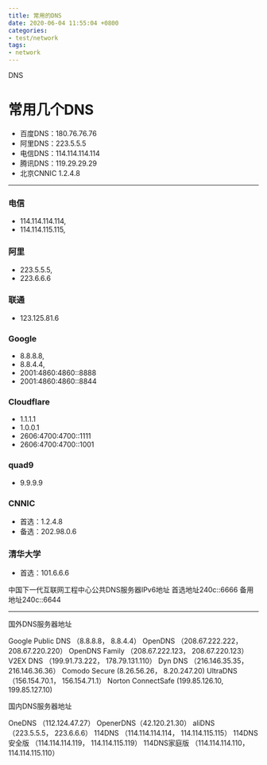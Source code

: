 ```yaml
---
title: 常用的DNS
date: 2020-06-04 11:55:04 +0800
categories:
- test/network
tags:
- network
---
```


DNS

# 常用几个DNS

- 百度DNS：180.76.76.76
- 阿里DNS：223.5.5.5
- 电信DNS：114.114.114.114
- 腾讯DNS：119.29.29.29
- 北京CNNIC 1.2.4.8

----------------------


### 电信 ###
- 114.114.114.114,
- 114.114.115.115,

### 阿里 ###
- 223.5.5.5,
- 223.6.6.6

### 联通 ###
- 123.125.81.6

### Google ###
- 8.8.8.8,
- 8.8.4.4,
- 2001:4860:4860::8888
- 2001:4860:4860::8844

### Cloudflare ###
- 1.1.1.1
- 1.0.0.1
- 2606:4700:4700::1111
- 2606:4700:4700::1001

### quad9 ###
- 9.9.9.9

### CNNIC ###
- 首选：1.2.4.8
- 备选：202.98.0.6

### 清华大学 ###
- 首选：101.6.6.6

中国下一代互联网工程中心公共DNS服务器IPv6地址
首选地址240c::6666
备用地址240c::6644


----------------------

国外DNS服务器地址

Google Public DNS （8.8.8.8， 8.8.4.4）
OpenDNS （208.67.222.222， 208.67.220.220）
OpenDNS Family （208.67.222.123， 208.67.220.123）
V2EX DNS （199.91.73.222， 178.79.131.110）
Dyn DNS （216.146.35.35， 216.146.36.36）
Comodo Secure (8.26.56.26， 8.20.247.20)
UltraDNS （156.154.70.1， 156.154.71.1）
Norton ConnectSafe (199.85.126.10, 199.85.127.10)

国内DNS服务器地址

OneDNS （112.124.47.27）
OpenerDNS（42.120.21.30）
aliDNS （223.5.5.5， 223.6.6.6）
114DNS （114.114.114.114， 114.114.115.115）
114DNS安全版 （114.114.114.119， 114.114.115.119）
114DNS家庭版 （114.114.114.110， 114.114.115.110）